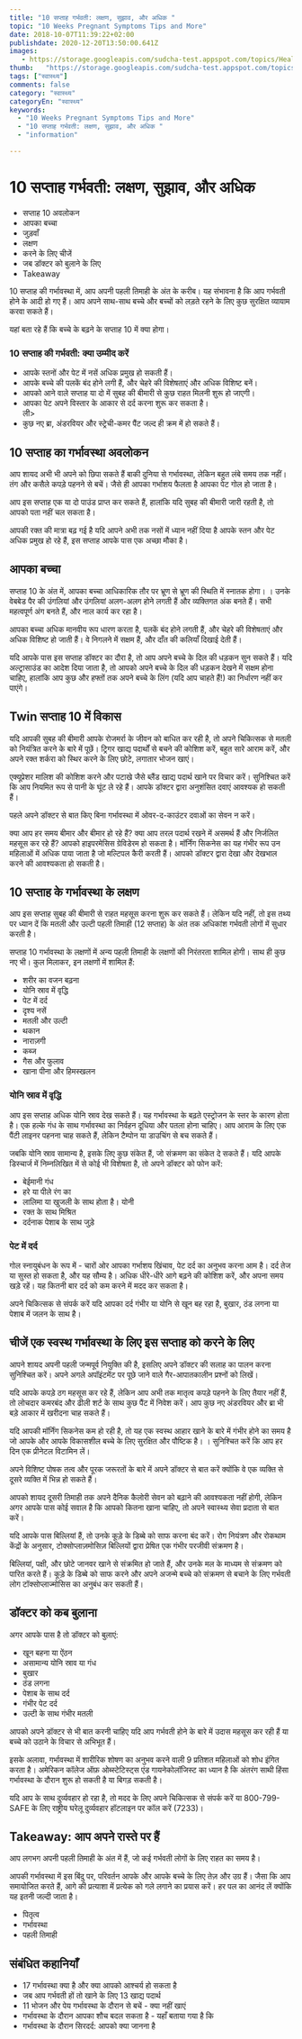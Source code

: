 ```yaml
---
title: "10 सप्ताह गर्भवती: लक्षण, सुझाव, और अधिक "
topic: "10 Weeks Pregnant Symptoms Tips and More"
date: 2018-10-07T11:39:22+02:00
publishdate: 2020-12-20T13:50:00.641Z
images: 
   - https://storage.googleapis.com/sudcha-test.appspot.com/topics/Health/default-selection/14.jpg
thumb:   "https://storage.googleapis.com/sudcha-test.appspot.com/topics/Health/default-selection/thumb/14.jpg"
tags: ["स्वास्थ्य"]
comments: false
category: "स्वास्थ्य"
categoryEn: "स्वास्थ्य"
keywords: 
  - "10 Weeks Pregnant Symptoms Tips and More"
  - "10 सप्ताह गर्भवती: लक्षण, सुझाव, और अधिक "
  - "information"

---
```

<h1> 10 सप्ताह गर्भवती: लक्षण, सुझाव, और अधिक </h1> <ul> <li> सप्ताह 10 अवलोकन </li> <li> आपका बच्चा </li> <li> जुड़वाँ </li> <li> लक्षण </li> <li> करने के लिए चीजें </li> <li> जब डॉक्टर को बुलाने के लिए </li> <li> Takeaway </li> </ul> <p> 10 सप्ताह की गर्भावस्था में, आप अपनी पहली तिमाही के अंत के करीब। यह संभावना है कि आप गर्भवती होने के आदी हो गए हैं। आप अपने साथ-साथ बच्चे और बच्चों को लड़ते रहने के लिए कुछ सुरक्षित व्यायाम करवा सकते हैं। </p> <p> यहां बता रहे हैं कि बच्चे के बढ़ने के सप्ताह 10 में क्या होगा। </p> <h3> 10 सप्ताह की गर्भवती: क्या उम्मीद करें </h3> <ul> <li> आपके स्तनों और पेट में नसें अधिक प्रमुख हो सकती हैं। </li> <li> आपके बच्चे की पलकें बंद होने लगी हैं, और चेहरे की विशेषताएं और अधिक विशिष्ट बनें। </li> <li> आपको आने वाले सप्ताह या दो में सुबह की बीमारी से कुछ राहत मिलनी शुरू हो जाएगी। </li> <li> आपका पेट अपने विस्तार के आकार से दर्द करना शुरू कर सकता है। </li> ली> <li> कुछ नए ब्रा, अंडरवियर और स्ट्रेची-कमर पैंट जल्द ही क्रम में हो सकते हैं। </li> </ul> <h2> 10 सप्ताह का गर्भावस्था अवलोकन </h2> <p> आप शायद अभी भी अपने को छिपा सकते हैं बाकी दुनिया से गर्भावस्था, लेकिन बहुत लंबे समय तक नहीं। तंग और कसैले कपड़े पहनने से बचें। जैसे ही आपका गर्भाशय फैलता है आपका पेट गोल हो जाता है। </p> <p> आप इस सप्ताह एक या दो पाउंड प्राप्त कर सकते हैं, हालांकि यदि सुबह की बीमारी जारी रहती है, तो आपको पता नहीं चल सकता है। </p> <p> आपकी रक्त की मात्रा बढ़ गई है यदि आपने अभी तक नसों में ध्यान नहीं दिया है आपके स्तन और पेट अधिक प्रमुख हो रहे हैं, इस सप्ताह आपके पास एक अच्छा मौका है। </p> <h2> आपका बच्चा </h2> <p> सप्ताह 10 के अंत में, आपका बच्चा आधिकारिक तौर पर भ्रूण से भ्रूण की स्थिति में स्नातक होगा। । उनके वेबबेड पैर की उंगलियां और उंगलियां अलग-अलग होने लगती हैं और व्यक्तिगत अंक बनते हैं। सभी महत्वपूर्ण अंग बनते हैं, और नाल कार्य कर रहा है। </p> <p> आपका बच्चा अधिक मानवीय रूप धारण करता है, पलकें बंद होने लगती हैं, और चेहरे की विशेषताएं और अधिक विशिष्ट हो जाती हैं। वे निगलने में सक्षम हैं, और दाँत की कलियाँ दिखाई देती हैं। </p> <p> यदि आपके पास इस सप्ताह डॉक्टर का दौरा है, तो आप अपने बच्चे के दिल की धड़कन सुन सकते हैं। यदि अल्ट्रासाउंड का आदेश दिया जाता है, तो आपको अपने बच्चे के दिल की धड़कन देखने में सक्षम होना चाहिए, हालांकि आप कुछ और हफ्तों तक अपने बच्चे के लिंग (यदि आप चाहते हैं!) का निर्धारण नहीं कर पाएंगे। </p> <h2> Twin सप्ताह 10 में विकास </h2> <p> यदि आपकी सुबह की बीमारी आपके रोजमर्रा के जीवन को बाधित कर रही है, तो अपने चिकित्सक से मतली को नियंत्रित करने के बारे में पूछें। ट्रिगर खाद्य पदार्थों से बचने की कोशिश करें, बहुत सारे आराम करें, और अपने रक्त शर्करा को स्थिर करने के लिए छोटे, लगातार भोजन खाएं। </p> <p> एक्यूप्रेशर मालिश की कोशिश करने और पटाखे जैसे ब्लैंड खाद्य पदार्थ खाने पर विचार करें। सुनिश्चित करें कि आप नियमित रूप से पानी के घूंट ले रहे हैं। आपके डॉक्टर द्वारा अनुशंसित दवाएं आवश्यक हो सकती हैं। </p> <p> पहले अपने डॉक्टर से बात किए बिना गर्भावस्था में ओवर-द-काउंटर दवाओं का सेवन न करें। </p> <p> क्या आप हर समय बीमार और बीमार हो रहे हैं? क्या आप तरल पदार्थ रखने में असमर्थ हैं और निर्जलित महसूस कर रहे हैं? आपको हाइपरमेसिस ग्रेविडेरम हो सकता है। मॉर्निंग सिकनेस का यह गंभीर रूप उन महिलाओं में अधिक पाया जाता है जो मल्टिपल कैरी करती हैं। आपको डॉक्टर द्वारा देखा और देखभाल करने की आवश्यकता हो सकती है। </p> <h2> 10 सप्ताह के गर्भावस्था के लक्षण </h2> <p> आप इस सप्ताह सुबह की बीमारी से राहत महसूस करना शुरू कर सकते हैं। लेकिन यदि नहीं, तो इस तथ्य पर ध्यान दें कि मतली और उल्टी पहली तिमाही (12 सप्ताह) के अंत तक अधिकांश गर्भवती लोगों में सुधार करती है। </p> <p> सप्ताह 10 गर्भावस्था के लक्षणों में अन्य पहली तिमाही के लक्षणों की निरंतरता शामिल होगी। साथ ही कुछ नए भी। कुल मिलाकर, इन लक्षणों में शामिल हैं: </p> <ul> <li> शरीर का वजन बढ़ना </li> <li> योनि स्राव में वृद्धि </li> <li> पेट में दर्द </li> <li> दृश्य नसें </li > <li> मतली और उल्टी </li> <li> थकान </li> <li> नाराज़गी </li> <li> कब्ज </li> <li> गैस और फुलाव </li> <li> खाना पीना और हिमस्खलन </li> </ul> <h3> योनि स्राव में वृद्धि </h3> <p> आप इस सप्ताह अधिक योनि स्राव देख सकते हैं। यह गर्भावस्था के बढ़ते एस्ट्रोजन के स्तर के कारण होता है। एक हल्के गंध के साथ गर्भावस्था का निर्वहन दूधिया और पतला होना चाहिए। आप आराम के लिए एक पैंटी लाइनर पहनना चाह सकते हैं, लेकिन टैम्पोन या डाउचिंग से बच सकते हैं। </p> <p> जबकि योनि स्राव सामान्य है, इसके लिए कुछ संकेत हैं, जो संक्रमण का संकेत दे सकते हैं। यदि आपके डिस्चार्ज में निम्नलिखित में से कोई भी विशेषता है, तो अपने डॉक्टर को फोन करें: </p> <ul> <li> बेईमानी गंध </li> <li> हरे या पीले रंग का </li> <li> लालिमा या खुजली के साथ होता है। योनी </li> <li> रक्त के साथ मिश्रित </li> <li> दर्दनाक पेशाब के साथ जुड़े </li> </ul> <h3> पेट में दर्द </h3> <p> गोल स्नायुबंधन के रूप में - चारों ओर आपका गर्भाशय खिंचाव, पेट दर्द का अनुभव करना आम है। दर्द तेज या सुस्त हो सकता है, और यह सौम्य है। अधिक धीरे-धीरे आगे बढ़ने की कोशिश करें, और अपना समय खड़े रहें। यह कितनी बार दर्द को कम करने में मदद कर सकता है। </p> <p> अपने चिकित्सक से संपर्क करें यदि आपका दर्द गंभीर या योनि से खून बह रहा है, बुखार, ठंड लगना या पेशाब में जलन के साथ है। </p> <h2> चीजें एक स्वस्थ गर्भावस्था के लिए इस सप्ताह को करने के लिए </h2> <p> आपने शायद अपनी पहली जन्मपूर्व नियुक्ति की है, इसलिए अपने डॉक्टर की सलाह का पालन करना सुनिश्चित करें। अपने अगले अपॉइंटमेंट पर पूछे जाने वाले गैर-आपातकालीन प्रश्नों को लिखें। </p> <p> यदि आपके कपड़े ठग महसूस कर रहे हैं, लेकिन आप अभी तक मातृत्व कपड़े पहनने के लिए तैयार नहीं हैं, तो लोचदार कमरबंद और ढीली शर्ट के साथ कुछ पैंट में निवेश करें। आप कुछ नए अंडरवियर और ब्रा भी बड़े आकार में खरीदना चाह सकते हैं। </p> <p> यदि आपकी मॉर्निंग सिकनेस कम हो रही है, तो यह एक स्वस्थ आहार खाने के बारे में गंभीर होने का समय है जो आपके और आपके विकासशील बच्चे के लिए सुरक्षित और पौष्टिक है। । सुनिश्चित करें कि आप हर दिन एक प्रीनेटल विटामिन लें। </p> <p> अपने विशिष्ट पोषक तत्व और पूरक जरूरतों के बारे में अपने डॉक्टर से बात करें क्योंकि वे एक व्यक्ति से दूसरे व्यक्ति में भिन्न हो सकते हैं। </p> <p> आपको शायद दूसरी तिमाही तक अपने दैनिक कैलोरी सेवन को बढ़ाने की आवश्यकता नहीं होगी, लेकिन अगर आपके पास कोई सवाल है कि आपको कितना खाना चाहिए, तो अपने स्वास्थ्य सेवा प्रदाता से बात करें। </p> <p> यदि आपके पास बिल्लियां हैं, तो उनके कूड़े के डिब्बे को साफ करना बंद करें। रोग नियंत्रण और रोकथाम केंद्रों के अनुसार, टोक्सोप्लाज़मोसिज़ बिल्लियों द्वारा प्रेषित एक गंभीर परजीवी संक्रमण है। </p> <p> बिल्लियां, पक्षी, और छोटे जानवर खाने से संक्रमित हो जाते हैं, और उनके मल के माध्यम से संक्रमण को पारित करते हैं। कूड़े के डिब्बे को साफ करने और अपने अजन्मे बच्चे को संक्रमण से बचाने के लिए गर्भवती लोग टॉक्सोप्लाज्मोसिस का अनुबंध कर सकती हैं। </p> <h2> डॉक्टर को कब बुलाना </h2> <p> अगर आपके पास है तो डॉक्टर को बुलाएं: </p> <ul> <li> खून बहना या ऐंठन </li> <li> असामान्य योनि स्राव या गंध </li> <li> बुखार </li> <li> ठंड लगना </li> <li> पेशाब के साथ दर्द </li> <li> गंभीर पेट दर्द </li> <li> उल्टी के साथ गंभीर मतली </li> </ul> <p> आपको अपने डॉक्टर से भी बात करनी चाहिए यदि आप गर्भवती होने के बारे में उदास महसूस कर रही हैं या बच्चे को उठाने के विचार से अभिभूत हैं। </p> <p> इसके अलावा, गर्भावस्था में शारीरिक शोषण का अनुभव करने वाली 9 प्रतिशत महिलाओं को शोध इंगित करता है। अमेरिकन कॉलेज ऑफ़ ओब्स्टेटिस्ट्स एंड गायनेकोलॉजिस्ट का ध्यान है कि अंतरंग साथी हिंसा गर्भावस्था के दौरान शुरू हो सकती है या बिगड़ सकती है। </p> <p> यदि आप के साथ दुर्व्यवहार हो रहा है, तो मदद के लिए अपने चिकित्सक से संपर्क करें या 800-799-SAFE के लिए राष्ट्रीय घरेलू दुर्व्यवहार हॉटलाइन पर कॉल करें (7233)। </p> <h2> Takeaway: आप अपने रास्ते पर हैं </h2> <p> आप लगभग अपनी पहली तिमाही के अंत में हैं, जो कई गर्भवती लोगों के लिए राहत का समय है। </p> <p> आपकी गर्भावस्था में इस बिंदु पर, परिवर्तन आपके और आपके बच्चे के लिए तेज़ और उग्र हैं। जैसा कि आप समायोजित करते हैं, आगे की प्रत्याशा में प्रत्येक को गले लगाने का प्रयास करें। हर पल का आनंद लें क्योंकि यह इतनी जल्दी जाता है। </p> <ul> <li> पितृत्व </li> <li> गर्भावस्था </li> <li> पहली तिमाही </li> </ul> <h2> संबंधित कहानियाँ </h2> <ul> <li> 17 गर्भावस्था क्या है और क्या आपको आश्चर्य हो सकता है </li> <li> जब आप गर्भवती हों तो खाने के लिए 13 खाद्य पदार्थ </li> <li> 11 भोजन और पेय गर्भावस्था के दौरान से बचें - क्या नहीं खाएं </li> <li> गर्भावस्था के दौरान आपका शौच बदल सकता है - यहाँ बताया गया है कि </li> <li> गर्भावस्था के दौरान सिरदर्द: आपको क्या जानना है </li> </ul> 